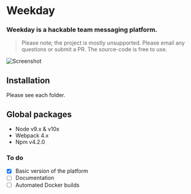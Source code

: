 # Weekday

### Weekday is a hackable team messaging platform.

> Please note; the project is mostly unsupported. Please email any questions or submit a PR. The source-code is free to use.

![Screenshot](https://weekday.work/static/images/screenshot.png 'Screenshot')

## Installation

Please see each folder.

## Global packages

- Node v9.x & v10x
- Webpack 4.x
- Npm v4.2.0

### To do

- [x] Basic version of the platform
- [ ] Documentation
- [ ] Automated Docker builds
